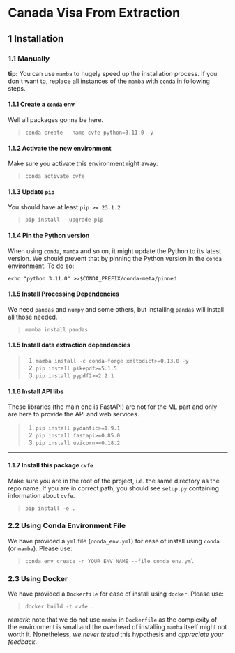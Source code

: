 # Canada Visa From Extraction

## 1 Installation

### 1.1 Manually

**tip:** You can use `mamba` to hugely speed up the installation process. If you don't want to, replace all instances of the `mamba` with `conda` in following steps.

#### 1.1.1 Create a `conda` env

Well all packages gonna be here.
>`conda create --name cvfe python=3.11.0 -y`

#### 1.1.2 Activate the new environment

Make sure you activate this environment right away:
>`conda activate cvfe`

#### 1.1.3 Update `pip`

You should have at least `pip >= 23.1.2`
>`pip install --upgrade pip`

#### 1.1.4 Pin the Python version

When using `conda`, `mamba` and so on, it might update the Python to its latest version. We should prevent that by pinning the Python version in the `conda` environment. To do so:

`echo "python 3.11.0" >>$CONDA_PREFIX/conda-meta/pinned`

#### 1.1.5 Install Processing Dependencies

We need `pandas` and `numpy` and some others, but installing `pandas` will install all those needed.

> `mamba install pandas`

#### 1.1.5 Install data extraction dependencies

>1. `mamba install -c conda-forge xmltodict>=0.13.0 -y`
>2. `pip install pikepdf>=5.1.5`
>3. `pip install pypdf2>=2.2.1`

#### 1.1.6 Install API libs

These libraries (the main one is FastAPI) are not for the ML part and only are here to provide the API and web services.

>1. `pip install pydantic>=1.9.1`
>2. `pip install fastapi>=0.85.0`
>3. `pip install uvicorn>=0.18.2`

----

#### 1.1.7 Install this package `cvfe`

Make sure you are in the root of the project, i.e. the same directory as the repo name. If you are in correct path, you should see `setup.py` containing information about `cvfe`.
>`pip install -e .`

### 2.2 Using Conda Environment File

We have provided a `yml` file (`conda_env.yml`) for ease of install using `conda` (or `mamba`). Please use:
> `conda env create -n YOUR_ENV_NAME --file conda_env.yml`

### 2.3 Using Docker

We have provided a `Dockerfile` for ease of install using `docker`. Please use:
> `docker build -t cvfe .`

*remark*: note that we do not use `mamba` in `Dockerfile` as the complexity of the environment is small and the overhead of installing `mamba` itself might not worth it. Nonetheless, *we never tested* this hypothesis and *appreciate your feedback*.
